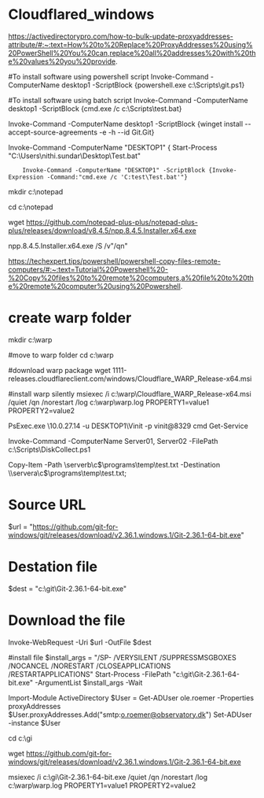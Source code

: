 # Cloudflared_windows

https://activedirectorypro.com/how-to-bulk-update-proxyaddresses-attribute/#:~:text=How%20to%20Replace%20ProxyAddresses%20using%20PowerShell%20You%20can,replace%20all%20addresses%20with%20the%20values%20you%20provide.

#To install software using powershell script
Invoke-Command -ComputerName desktop1 -ScriptBlock {powershell.exe c:\Scripts\git.ps1} 

#To install software using batch script
Invoke-Command -ComputerName desktop1 -ScriptBlock {cmd.exe /c c:\Scripts\test.bat} 

Invoke-Command -ComputerName desktop1 -ScriptBlock {winget install --accept-source-agreements -e -h --id Git.Git}


Invoke-Command -ComputerName "DESKTOP1" {
        Start-Process "C:\Users\nithi.sundar\Desktop\Test.bat"
        
        Invoke-Command -ComputerName "DESKTOP1" -ScriptBlock {Invoke-Expression -Command:"cmd.exe /c 'C:test\Test.bat'"}
        
        
mkdir c:\notepad

cd c:\notepad

wget https://github.com/notepad-plus-plus/notepad-plus-plus/releases/download/v8.4.5/npp.8.4.5.Installer.x64.exe


npp.8.4.5.Installer.x64.exe /S /v"/qn"


https://techexpert.tips/powershell/powershell-copy-files-remote-computers/#:~:text=Tutorial%20Powershell%20-%20Copy%20files%20to%20remote%20computers,a%20file%20to%20the%20remote%20computer%20using%20Powershell.


# create warp folder
mkdir c:\warp

#move to warp folder
cd c:\warp

#download warp package
wget 1111-releases.cloudflareclient.com/windows/Cloudflare_WARP_Release-x64.msi

#install warp silently
msiexec /i c:\warp\Cloudflare_WARP_Release-x64.msi /quiet /qn /norestart /log c:\warp\warp.log PROPERTY1=value1 PROPERTY2=value2

PsExec.exe \\10.0.27.14 -u DESKTOP1\Vinit -p vinit@8329 cmd Get-Service

Invoke-Command -ComputerName Server01, Server02 -FilePath c:\Scripts\DiskCollect.ps1



Copy-Item -Path \\serverb\c$\programs\temp\test.txt -Destination \\servera\c$\programs\temp\test.txt;



# Source URL
$url = "https://github.com/git-for-windows/git/releases/download/v2.36.1.windows.1/Git-2.36.1-64-bit.exe"

# Destation file
$dest = "c:\git\Git-2.36.1-64-bit.exe"

# Download the file
Invoke-WebRequest -Uri $url -OutFile $dest

#install file
$install_args = "/SP- /VERYSILENT /SUPPRESSMSGBOXES /NOCANCEL /NORESTART /CLOSEAPPLICATIONS /RESTARTAPPLICATIONS"
Start-Process -FilePath "c:\git\Git-2.36.1-64-bit.exe" -ArgumentList $install_args -Wait

Import-Module ActiveDirectory
$User = Get-ADUser ole.roemer -Properties proxyAddresses
$User.proxyAddresses.Add("smtp:o.roemer@observatory.dk")
Set-ADUser -instance $User



cd c:\gi

wget https://github.com/git-for-windows/git/releases/download/v2.36.1.windows.1/Git-2.36.1-64-bit.exe

msiexec /i c:\gi\Git-2.36.1-64-bit.exe /quiet /qn /norestart /log c:\warp\warp.log PROPERTY1=value1 PROPERTY2=value2
